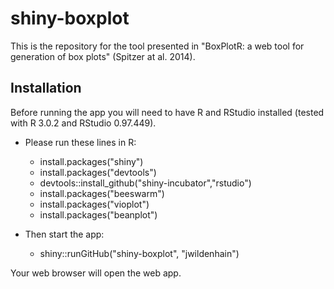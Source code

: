 shiny-boxplot
=============

This is the repository for the tool presented in "BoxPlotR: a web tool for generation of box plots" (Spitzer at al. 2014).

Installation
------------

Before running the app you will need to have R and RStudio installed (tested with R 3.0.2 and RStudio 0.97.449).

- Please run these lines in R:
  - install.packages("shiny")
  - install.packages("devtools")
  - devtools::install_github("shiny-incubator","rstudio")
  - install.packages("beeswarm")
  - install.packages("vioplot")
  - install.packages("beanplot")

- Then start the app:
  - shiny::runGitHub("shiny-boxplot", "jwildenhain")

Your web browser will open the web app.
